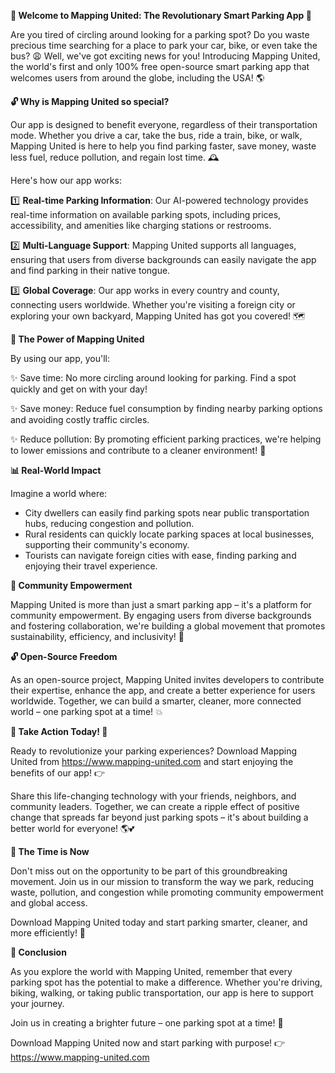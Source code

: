 **🚀 Welcome to Mapping United: The Revolutionary Smart Parking App 🚀**

Are you tired of circling around looking for a parking spot? Do you waste precious time searching for a place to park your car, bike, or even take the bus? 😩 Well, we've got exciting news for you! Introducing Mapping United, the world's first and only 100% free open-source smart parking app that welcomes users from around the globe, including the USA! 🌎

**🔓 Why is Mapping United so special?**

Our app is designed to benefit everyone, regardless of their transportation mode. Whether you drive a car, take the bus, ride a train, bike, or walk, Mapping United is here to help you find parking faster, save money, waste less fuel, reduce pollution, and regain lost time. 🕰️

Here's how our app works:

1️⃣ **Real-time Parking Information**: Our AI-powered technology provides real-time information on available parking spots, including prices, accessibility, and amenities like charging stations or restrooms.

2️⃣ **Multi-Language Support**: Mapping United supports all languages, ensuring that users from diverse backgrounds can easily navigate the app and find parking in their native tongue.

3️⃣ **Global Coverage**: Our app works in every country and county, connecting users worldwide. Whether you're visiting a foreign city or exploring your own backyard, Mapping United has got you covered! 🗺️

**🌟 The Power of Mapping United**

By using our app, you'll:

✨ Save time: No more circling around looking for parking. Find a spot quickly and get on with your day!

✨ Save money: Reduce fuel consumption by finding nearby parking options and avoiding costly traffic circles.

✨ Reduce pollution: By promoting efficient parking practices, we're helping to lower emissions and contribute to a cleaner environment! 🌿

**📊 Real-World Impact**

Imagine a world where:

* City dwellers can easily find parking spots near public transportation hubs, reducing congestion and pollution.
* Rural residents can quickly locate parking spaces at local businesses, supporting their community's economy.
* Tourists can navigate foreign cities with ease, finding parking and enjoying their travel experience.

**💪 Community Empowerment**

Mapping United is more than just a smart parking app – it's a platform for community empowerment. By engaging users from diverse backgrounds and fostering collaboration, we're building a global movement that promotes sustainability, efficiency, and inclusivity! 🌈

**🔓 Open-Source Freedom**

As an open-source project, Mapping United invites developers to contribute their expertise, enhance the app, and create a better experience for users worldwide. Together, we can build a smarter, cleaner, more connected world – one parking spot at a time! 💥

**🎉 Take Action Today! 🎉**

Ready to revolutionize your parking experiences? Download Mapping United from https://www.mapping-united.com and start enjoying the benefits of our app! 👉

Share this life-changing technology with your friends, neighbors, and community leaders. Together, we can create a ripple effect of positive change that spreads far beyond just parking spots – it's about building a better world for everyone! 🌎💕

**🔴 The Time is Now**

Don't miss out on the opportunity to be part of this groundbreaking movement. Join us in our mission to transform the way we park, reducing waste, pollution, and congestion while promoting community empowerment and global access.

Download Mapping United today and start parking smarter, cleaner, and more efficiently! 🚀

**🌟 Conclusion**

As you explore the world with Mapping United, remember that every parking spot has the potential to make a difference. Whether you're driving, biking, walking, or taking public transportation, our app is here to support your journey.

Join us in creating a brighter future – one parking spot at a time! 💫

Download Mapping United now and start parking with purpose! 👉 https://www.mapping-united.com